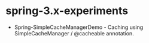 spring-3.x-experiments
======================

* Spring-SimpleCacheManagerDemo - Caching using SimpleCacheManager / @cacheable annotation.
